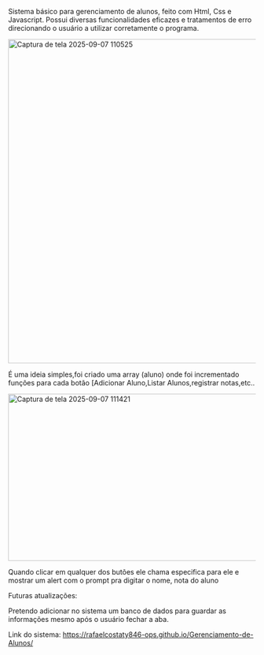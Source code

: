 Sistema básico para gerenciamento de alunos, feito com Html, Css e Javascript. Possui diversas funcionalidades eficazes e tratamentos de erro direcionando o usuário a utilizar corretamente o programa.

<img width="1361" height="658" alt="Captura de tela 2025-09-07 110525" src="https://github.com/user-attachments/assets/95a38b60-de89-474c-9cf9-e562d862ec5a" />



É uma ideia simples,foi criado uma array (aluno) onde foi incrementado funções para cada botão [Adicionar Aluno,Listar Alunos,registrar notas,etc..


<img width="601" height="339" alt="Captura de tela 2025-09-07 111421" src="https://github.com/user-attachments/assets/97655ee0-25ec-426b-a14a-8e3e3f7d20a3" />

Quando clicar em qualquer dos butões ele chama especifica para ele e mostrar um alert com o prompt pra digitar o nome, nota do aluno

Futuras atualizações:

Pretendo adicionar no sistema um banco de dados para guardar as informações mesmo após o usuário fechar a aba.

Link do sistema: https://rafaelcostaty846-ops.github.io/Gerenciamento-de-Alunos/
